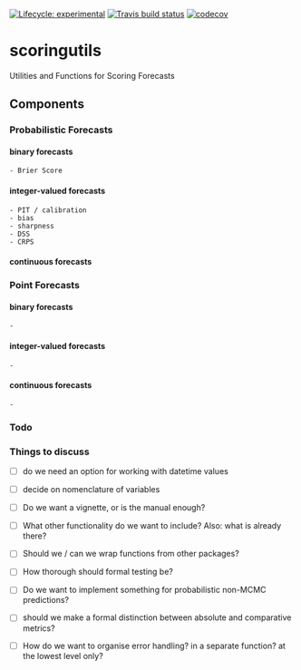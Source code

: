<!-- badges: start -->
 [![Lifecycle: experimental](https://img.shields.io/badge/lifecycle-experimental-orange.svg)](https://www.tidyverse.org/lifecycle/#experimental) [![Travis build status](https://travis-ci.org/epiforecasts/scoringutils.svg?branch=master)](https://travis-ci.org/epiforecasts/scoringutils) [![codecov](https://codecov.io/github/codecov/example-r/branch/master/graphs/badge.svg)](https://codecov.io/epiforecasts/scoringutils) 
<!-- badges: end -->

 

# scoringutils
Utilities and Functions for Scoring Forecasts


## Components

### Probabilistic Forecasts

  #### binary forecasts
    - Brier Score
  
  #### integer-valued forecasts
    - PIT / calibration
    - bias
    - sharpness
    - DSS
    - CRPS

  #### continuous forecasts

### Point Forecasts

  #### binary forecasts
    - 

  #### integer-valued forecasts
    - 

  #### continuous forecasts
    - 



### Todo



  
### Things to discuss
  - [ ] do we need an option for working with datetime values
  - [ ] decide on nomenclature of variables
  - [ ] Do we want a vignette, or is the manual enough? 
  - [ ] What other functionality do we want to include? Also: what is already there?
  - [ ] Should we / can we wrap functions from other packages? 
  - [ ] How thorough should formal testing be? 
  - [ ] Do we want to implement something for probabilistic non-MCMC predictions?
  - [ ] should we make a formal distinction between absolute and comparative metrics?
  - [ ] How do we want to organise error handling? in a separate function? at the lowest level only?




